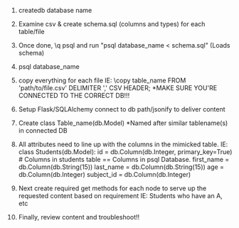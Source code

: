 1. createdb database name
2. Examine csv & create schema.sql (columns and types) for each table/file
3. Once done, \q psql and run "psql database_name < schema.sql" (Loads schema)
4. psql database_name
5. copy everything for each file IE: \copy table_name FROM 'path/to/file.csv' DELIMITER ',' CSV HEADER;
   \*MAKE SURE YOU'RE CONNECTED TO THE CORRECT DB!!!

6. Setup Flask/SQLAlchemy connect to db path/jsonify to deliver content

7. Create class Table_name(db.Model)
   \*Named after similar tablename(s) in connected DB

8. All attributes need to line up with the columns in the mimicked table.
   IE: class Students(db.Model):
   id = db.Column(db.Integer, primary_key=True) # Columns in students table == Columns in psql Database.
   first_name = db.Column(db.String(15))
   last_name = db.Column(db.String(15))
   age = db.Column(db.Integer)
   subject_id = db.Column(db.Integer)

9. Next create required get methods for each node to serve up the requested content based on requirement IE: Students who have an A, etc

10. Finally, review content and troubleshoot!!
